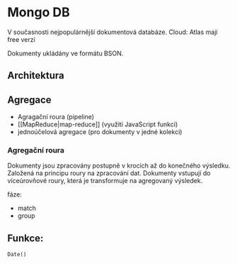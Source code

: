 # Mongo DB
V současnosti nejpopulárnější  dokumentová databáze.
Cloud: Atlas
mají free verzi

Dokumenty ukládány ve formátu BSON.

## Architektura


## Agregace
- Agragační roura (pipeline)
- [[MapReduce|map-reduce]] (využití JavaScript funkcí)
- jednoúčelová agregace (pro dokumenty v jedné kolekci)

### Agregační roura
Dokumenty jsou zpracovány postupně v krocích až do konečného výsledku. Založená na principu roury na zpracování dat. Dokumenty vstupují do víceúrovňové roury, která je transformuje na agregovaný výsledek. 

fáze:
- match
- group

## Funkce:
`Date()`
